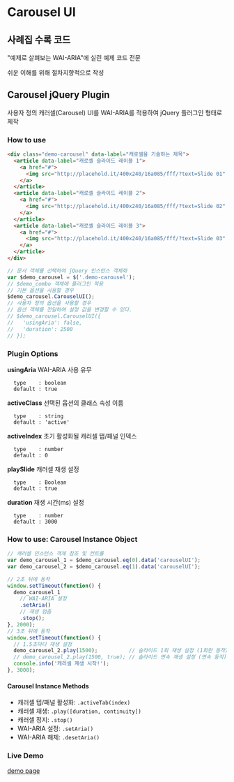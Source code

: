 Carousel UI
=========================
## 사례집 수록 코드

"예제로 살펴보는 WAI-ARIA"에 실린 예제 코드 전문

쉬운 이해를 위해 절차지향적으로 작성

## Carousel jQuery Plugin

사용자 정의 캐러셀(Carousel) UI를 WAI-ARIA를 적용하여 jQuery 플러그인 형태로 제작

### How to use
```html
<div class="demo-carousel" data-label="캐로셀을 기술하는 제목">
  <article data-label="캐로셀 슬라이드 레이블 1">
    <a href="#">
      <img src="http://placehold.it/400x240/16a085/fff/?text=Slide 01" alt="캐로셀 슬라이드 콘텐츠 1 내용" width="400" height="240">
    </a>
  </article>
  <article data-label="캐로셀 슬라이드 레이블 2">
    <a href="#">
      <img src="http://placehold.it/400x240/16a085/fff/?text=Slide 02" alt="캐로셀 슬라이드 콘텐츠 2 내용" width="400" height="240">
    </a>
  </article>
  <article data-label="캐로셀 슬라이드 레이블 3">
    <a href="#">
      <img src="http://placehold.it/400x240/16a085/fff/?text=Slide 03" alt="캐로셀 슬라이드 콘텐츠 3 내용" width="400" height="240">
    </a>
  </article>
</div>
```
```javascript
// 문서 객체를 선택하여 jQuery 인스턴스 객체화
var $demo_carousel = $('.demo-carousel');
// $demo_combo 객체에 플러그인 적용
// 기본 옵션을 사용할 경우
$demo_carousel.CarouselUI();
// 사용자 정의 옵션을 사용할 경우
// 옵션 객체를 전달하여 설정 값을 변경할 수 있다.
// $demo_carousel.CarouselUI({
//   'usingAria': false,
//   'duration': 2500
// });
```

### Plugin Options

**usingAria**
WAI-ARIA 사용 유무
```
  type    : boolean
  default : true
```
**activeClass**
선택된 옵션의 클래스 속성 이름
```
  type    : string
  default : 'active'
```
**activeIndex**
초기 활성화될 캐러셀 탭/패널 인덱스
```
  type    : number
  default : 0
```
**playSlide**
캐러셀 재생 설정
```
  type    : Boolean
  default : true
```
**duration**
재생 시간(ms) 설정
```
  type    : number
  default : 3000
```

### How to use: Carousel Instance Object

```js
// 캐러셀 인스턴스 객체 참조 및 컨트롤
var demo_carousel_1 = $demo_carousel.eq(0).data('carouselUI');
var demo_carousel_2 = $demo_carousel.eq(1).data('carouselUI');

// 2초 뒤에 동작
window.setTimeout(function() {
  demo_carousel_1
    // WAI-ARIA 설정
    .setAria()
    // 재생 멈춤
    .stop();
}, 2000);
// 3초 뒤에 동작
window.setTimeout(function() {
  // 1.5초마다 재생 설정
  demo_carousel_2.play(1500);          // 슬라이드 1회 재생 설정 (1회만 동작)
  // demo_carousel_2.play(1500, true); // 슬라이드 연속 재생 설정 (연속 동작)
  console.info('캐러셀 재생 시작!');
}, 3000);
```

#### Carousel Instance Methods

- 캐러셀 텝/패널 활성화: `.activeTab(index)`
- 캐러셀 재생: `.play([duration, continuity])`
- 캐러셀 정지: `.stop()`
- WAI-ARIA 설정: `.setAria()`
- WAI-ARIA 해제: `.desetAria()`

### Live Demo
[demo page](https://niawa.github.io/ARIA/20.%20carousel/index.html)